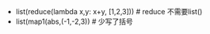 * list(reduce(lambda x,y: x+y, [1,2,3]))   # reduce 不需要list()
* list(map1(abs,(-1,-2,3))    # 少写了括号
